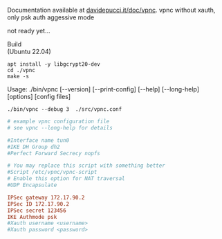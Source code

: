 Documentation available at [davidepucci.it/doc/vpnc](https://davidepucci.it/doc/vpnc).
vpnc without xauth, only psk auth 
aggessive mode

not ready yet...

Build   
(Ubuntu 22.04)
    
    apt install -y libgcrypt20-dev
    cd ./vpnc
    make -s

Usage: ./bin/vpnc [--version] [--print-config] [--help] [--long-help] [options] [config files]

    ./bin/vpnc --debug 3  ./src/vpnc.conf


```conf
# example vpnc configuration file
# see vpnc --long-help for details

#Interface name tun0
#IKE DH Group dh2
#Perfect Forward Secrecy nopfs

# You may replace this script with something better
#Script /etc/vpnc/vpnc-script
# Enable this option for NAT traversal
#UDP Encapsulate

IPSec gateway 172.17.90.2 
IPSec ID 172.17.90.2
IPSec secret 123456
IKE Authmode psk
#Xauth username <username>
#Xauth password <password>
```
